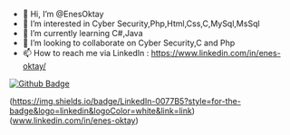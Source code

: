 - 👋 Hi, I’m @EnesOktay
- 👀 I’m interested in Cyber Security,Php,Html,Css,C,MySql,MsSql
- 🌱 I’m currently learning C#,Java
- 💞️ I’m looking to collaborate on Cyber Security,C and Php
- 📫 How to reach me via LinkedIn : https://www.linkedin.com/in/enes-oktay/


[![Github Badge](https://img.shields.io/badge/-Github-000?style=quare&labelColor=000&logo=Github&logoColor=white&link=link)](https://github.com/EnesOktay) 

(https://img.shields.io/badge/LinkedIn-0077B5?style=for-the-badge&logo=linkedin&logoColor=white&link=link)(www.linkedin.com/in/enes-oktay)


<!---
EnesOktay/EnesOktay is a ✨ special ✨ repository because its `README.md` (this file) appears on your GitHub profile.
You can click the Preview link to take a look at your changes.
--->

